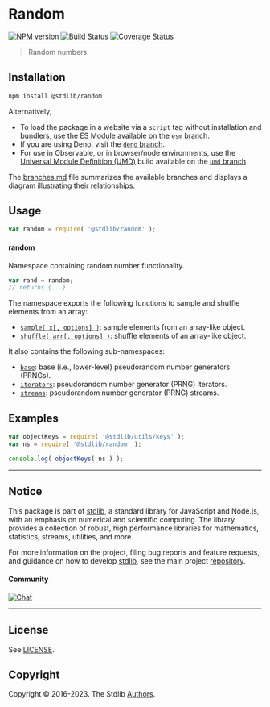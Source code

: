 <!--

@license Apache-2.0

Copyright (c) 2018 The Stdlib Authors.

Licensed under the Apache License, Version 2.0 (the "License");
you may not use this file except in compliance with the License.
You may obtain a copy of the License at

   http://www.apache.org/licenses/LICENSE-2.0

Unless required by applicable law or agreed to in writing, software
distributed under the License is distributed on an "AS IS" BASIS,
WITHOUT WARRANTIES OR CONDITIONS OF ANY KIND, either express or implied.
See the License for the specific language governing permissions and
limitations under the License.

-->

# Random

[![NPM version][npm-image]][npm-url] [![Build Status][test-image]][test-url] [![Coverage Status][coverage-image]][coverage-url] <!-- [![dependencies][dependencies-image]][dependencies-url] -->

> Random numbers.

<section class="installation">

## Installation

```bash
npm install @stdlib/random
```

Alternatively,

-   To load the package in a website via a `script` tag without installation and bundlers, use the [ES Module][es-module] available on the [`esm` branch][esm-url].
-   If you are using Deno, visit the [`deno` branch][deno-url].
-   For use in Observable, or in browser/node environments, use the [Universal Module Definition (UMD)][umd] build available on the [`umd` branch][umd-url].

The [branches.md][branches-url] file summarizes the available branches and displays a diagram illustrating their relationships.

</section>

<section class="usage">

## Usage

```javascript
var random = require( '@stdlib/random' );
```

#### random

Namespace containing random number functionality.

```javascript
var rand = random;
// returns {...}
```

The namespace exports the following functions to sample and shuffle elements from an array:

<!-- <toc pattern="+(sample|shuffle)"> -->

<div class="namespace-toc">

-   <span class="signature">[`sample( x[, options] )`][@stdlib/random/sample]</span><span class="delimiter">: </span><span class="description">sample elements from an array-like object.</span>
-   <span class="signature">[`shuffle( arr[, options] )`][@stdlib/random/shuffle]</span><span class="delimiter">: </span><span class="description">shuffle elements of an array-like object.</span>

</div>

<!-- </toc> -->

It also contains the following sub-namespaces:

<!-- <toc pattern="+(array|base|iter|streams|strided)" > -->

<div class="namespace-toc">

-   <span class="signature">[`base`][@stdlib/random/base]</span><span class="delimiter">: </span><span class="description">base (i.e., lower-level) pseudorandom number generators (PRNGs).</span>
-   <span class="signature">[`iterators`][@stdlib/random/iter]</span><span class="delimiter">: </span><span class="description">pseudorandom number generator (PRNG) iterators.</span>
-   <span class="signature">[`streams`][@stdlib/random/streams]</span><span class="delimiter">: </span><span class="description">pseudorandom number generator (PRNG) streams.</span>

</div>

<!-- </toc> -->

</section>

<!-- /.usage -->

<section class="examples">

## Examples

<!-- TODO: better examples -->

<!-- eslint no-undef: "error" -->

```javascript
var objectKeys = require( '@stdlib/utils/keys' );
var ns = require( '@stdlib/random' );

console.log( objectKeys( ns ) );
```

</section>

<!-- /.examples -->

<!-- Section for related `stdlib` packages. Do not manually edit this section, as it is automatically populated. -->

<section class="related">

</section>

<!-- /.related -->

<!-- Section for all links. Make sure to keep an empty line after the `section` element and another before the `/section` close. -->


<section class="main-repo" >

* * *

## Notice

This package is part of [stdlib][stdlib], a standard library for JavaScript and Node.js, with an emphasis on numerical and scientific computing. The library provides a collection of robust, high performance libraries for mathematics, statistics, streams, utilities, and more.

For more information on the project, filing bug reports and feature requests, and guidance on how to develop [stdlib][stdlib], see the main project [repository][stdlib].

#### Community

[![Chat][chat-image]][chat-url]

---

## License

See [LICENSE][stdlib-license].


## Copyright

Copyright &copy; 2016-2023. The Stdlib [Authors][stdlib-authors].

</section>

<!-- /.stdlib -->

<!-- Section for all links. Make sure to keep an empty line after the `section` element and another before the `/section` close. -->

<section class="links">

[npm-image]: http://img.shields.io/npm/v/@stdlib/random.svg
[npm-url]: https://npmjs.org/package/@stdlib/random

[test-image]: https://github.com/stdlib-js/random/actions/workflows/test.yml/badge.svg?branch=main
[test-url]: https://github.com/stdlib-js/random/actions/workflows/test.yml?query=branch:main

[coverage-image]: https://img.shields.io/codecov/c/github/stdlib-js/random/main.svg
[coverage-url]: https://codecov.io/github/stdlib-js/random?branch=main

<!--

[dependencies-image]: https://img.shields.io/david/stdlib-js/random.svg
[dependencies-url]: https://david-dm.org/stdlib-js/random/main

-->

[chat-image]: https://img.shields.io/gitter/room/stdlib-js/stdlib.svg
[chat-url]: https://gitter.im/stdlib-js/stdlib/

[stdlib]: https://github.com/stdlib-js/stdlib

[stdlib-authors]: https://github.com/stdlib-js/stdlib/graphs/contributors

[umd]: https://github.com/umdjs/umd
[es-module]: https://developer.mozilla.org/en-US/docs/Web/JavaScript/Guide/Modules

[deno-url]: https://github.com/stdlib-js/random/tree/deno
[umd-url]: https://github.com/stdlib-js/random/tree/umd
[esm-url]: https://github.com/stdlib-js/random/tree/esm
[branches-url]: https://github.com/stdlib-js/random/blob/main/branches.md

[stdlib-license]: https://raw.githubusercontent.com/stdlib-js/random/main/LICENSE

<!-- <toc-links> -->

[@stdlib/random/base]: https://github.com/stdlib-js/random/tree/main/base

[@stdlib/random/iter]: https://github.com/stdlib-js/random/tree/main/iter

[@stdlib/random/streams]: https://github.com/stdlib-js/random/tree/main/streams

[@stdlib/random/sample]: https://github.com/stdlib-js/random/tree/main/sample

[@stdlib/random/shuffle]: https://github.com/stdlib-js/random/tree/main/shuffle

<!-- </toc-links> -->

</section>

<!-- /.links -->
